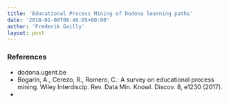 ```yaml
---
title: 'Educational Process Mining of Dodona learning paths'
date: '2018-01-08T08:46:05+00:00'
author: 'Frederik Gailly'
layout: post
---
```


### References

- dodona.ugent.be
- Bogarín, A., Cerezo, R., Romero, C.: A survey on educational process mining. Wiley Interdiscip. Rev. Data Min. Knowl. Discov. 8, e1230 (2017).
- 